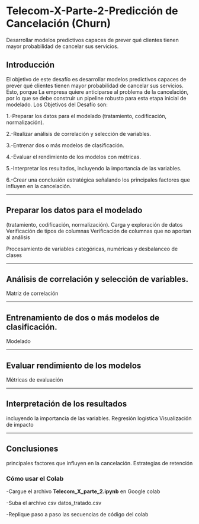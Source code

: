 # Telecom-X-Parte-2-Predicción de Cancelación (Churn)
Desarrollar modelos predictivos capaces de prever qué clientes tienen mayor probabilidad de cancelar sus servicios.


## Introducción
El objetivo de este desafío es desarrollar modelos predictivos capaces de prever qué clientes tienen mayor probabilidad de cancelar sus servicios. Esto, porque La empresa quiere anticiparse al problema de la cancelación, por lo que se debe construir un pipeline robusto para esta etapa inicial de modelado.
Los Objetivos del Desafío son: 

1.-Preparar los datos para el modelado (tratamiento, codificación, normalización).

2.-Realizar análisis de correlación y selección de variables.

3.-Entrenar dos o más modelos de clasificación.

4.-Evaluar el rendimiento de los modelos con métricas.

5.-Interpretar los resultados, incluyendo la importancia de las variables.

6.-Crear una conclusión estratégica señalando los principales factores que influyen en la cancelación.

---
## Preparar los datos para el modelado 
(tratamiento, codificación, normalización).
Carga y exploración de datos
Verificación de tipos de columnas
Verificación de columnas que no aportan al análisis

Procesamiento de variables categóricas, numéricas y desbalanceo de clases



---
## Análisis de correlación y selección de variables.
Matriz de correlación



---
## Entrenamiento de dos o más modelos de clasificación.
Modelado




---
## Evaluar rendimiento de los modelos 
Métricas de evaluación




---
## Interpretación de los resultados
incluyendo la importancia de las variables.
Regresión logística
Visualización de impacto






---
## Conclusiones
principales factores que influyen en la cancelación.
Estrategias de retención


### Cómo usar el Colab
-Cargue el archivo **Telecom_X_parte_2.ipynb** en Google colab

-Suba el archivo csv datos_tratado.csv

-Replique paso a paso las secuencias de código del colab

